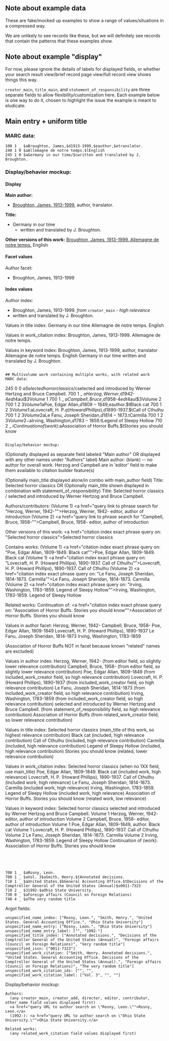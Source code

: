 ## Note about example data
These are fake/mocked up examples to show a range of values/situations in a compressed way. 

We are unlikely to see records like these, but we will definitely see records that contain the patterns that these examples show.

## Note about example "display"
For now, please ignore the details of labels for displayed fields, or whether your search result view/brief record page view/full record view shows things this way. 

`creator_main`, `title_main`, and `statement_of_responsibility` are three separate fields to allow flexibility/customization here. Each example below is one way to do it, chosen to highlight the issue the example is meant to eludicate.

## Main entry + uniform title
### MARC data: 
```
100 1 _ $aBroughton, James,$d1913-1999,$eauthor,$etranslator.
240 1 0 $aAllemagne de notre temps.$lEnglish
245 1 0 $aGermany in our time/$cwritten and translated by J. Broughton.
```

### Display/behavior mockup:
#### Display
**Main author:**
  - [Broughton, James, 1913-1999](http://fake.com/exact-phrase-author-index-search-on-linked-value), author, translator.

**Title:**
  - Germany in our time
    - written and translated by J. Broughton.

**Other versions of this work:**
  [Broughton, James, 1913-1999. Allemagne de notre temps.](http://fake.com/exact-phrase-citation-index-search-on-linked-value) English

#### Facet values
Author facet:
  - Broughton, James, 1913-1999

#### Index values
Author index:
  - Broughton, James, 1913-1999. _from_ `creator_main` _- high relevance_
  - written and translated by J. Broughton.
  
Values in title index:
  Germany in our time
  Allemagne de notre temps. English
  
Values in work_citation index:
  Broughton, James, 1913-1999. Allemagne de notre temps.

Values in keyword index: 
  Broughton, James, 1913-1999, author, translator
  Allemagne de notre temps. English
  Germany in our time
  written and translated by J. Broughton.
```

## Multivolume work containing multiple works, with related work
MARC data:
```
245 0 0 $aSelected horror classics/$cselected and introduced by Werner Hertzog and Bruce Campbell.
700 1 _ $aHerzog, Werner,$d1942-$4edt$4aui$3Volume 1
700 1 _ $aCampbell, Bruce,$d1958-$4edt$4aui$3Volume 2
700 1 2 $3Volume 1$aPoe, Edgar Allan,$d1809-1849,$eauthor.$tBlack cat
700 1 2 $3Volume 1:$aLovecraft, H. P.$q(Howard Phillips),$d1890-1937.$tCall of Cthulhu
700 1 2 $3Volume 2$aLe Fanu, Joseph Sheridan,$d1814-1873.$tCarmilla
700 1 2 $3Volume 2 -$aIrving, Washington,$d1783-1859.$tLegend of Sleepy Hollow
710 2 _ $iContinuation of (work):$aAssociation of Horror Buffs.$tStories you should know
```

Display/behavior mockup:
```
(Optionally displayed as separate field labeled "Main author" OR displayed with any other names under "Authors" label)
Main author: 
  (blank) -- no author for overall work. Herzog and Campbell are in 'editor' field to make them available to citation builder feature(s)

(Optionally main_title displayed alone/in combo with main_author field)
Title: 
  Selected horror classics
OR
(Optionally main_title shown displayed in combination with statement_of_responsibility)
Title:
  Selected horror classics / selected and introduced by Werner Hertzog and Bruce Campbell.

Authors/contributors: 
  (Volume 1) <a href="query link to phrase search for \"Herzog, Werner, 1942-\"">Herzog, Werner, 1942-</a> editor, author of introduction
  (Volume 2) <a href="query link to phrase search for \"Campbell, Bruce, 1958-\"">Campbell, Bruce, 1958- editor, author of introduction
  
Other versions of this work: 
  <a href="citation index exact phrase query on: \"Selected horror classics\">Selected horror classics</a>
  
Contains works: 
  (Volume 1) <a href="citation index exact phrase query on: \"Poe, Edgar Allan, 1809-1849. Black cat\"">Poe, Edgar Allan, 1809-1849. Black cat</a>
  (Volume 1) <a href="citation index exact phrase query on: \"Lovecraft, H. P. (Howard Phillips), 1890-1937. Call of Cthulhu\"">Lovecraft, H. P. (Howard Phillips), 1890-1937. Call of Cthulhu</a>
  (Volume 2) <a href="citation index exact phrase query on: \"Le Fanu, Joseph Sheridan, 1814-1873. Carmilla\"">Le Fanu, Joseph Sheridan, 1814-1873. Carmilla</a>
  (Volume 2) <a href="citation index exact phrase query on: \"Irving, Washington, 1783-1859. Legend of Sleepy Hollow\"">Irving, Washington, 1783-1859. Legend of Sleepy Hollow</a>
  
Related works:
Continuation of: <a href="citation index exact phrase query on: \"Association of Horror Buffs. Stories you should know\"">Association of Horror Buffs. Stories you should know</a> 
  
Values in author facet: 
  Herzog, Werner, 1942-
  Campbell, Bruce, 1958-
  Poe, Edgar Allan, 1809-1849
  Lovecraft, H. P. (Howard Phillips), 1890-1937
  Le Fanu, Joseph Sheridan, 1814-1873
  Irving, Washington, 1783-1859
  
  (Association of Horror Buffs NOT in facet because known "related" names are excluded)
  
Values in author index:
  Herzog, Werner, 1942- (from editor field, so slightly lower relevance contribution)
  Campbell, Bruce, 1958- (from editor field, so slightly lower relevance contribution)
  Poe, Edgar Allan, 1809-1849 (from included_work_creator field, so high relevance contribution)
  Lovecraft, H. P. (Howard Phillips), 1890-1937 (from included_work_creator field, so high relevance contribution)
  Le Fanu, Joseph Sheridan, 1814-1873 (from included_work_creator field, so high relevance contribution)
  Irving, Washington, 1783-1859 (from included_work_creator field, so high relevance contribution)
  selected and introduced by Werner Hertzog and Bruce Campbell. (from statement_of_responsibility field, so high relevance contribution)
  Association of Horror Buffs (from related_work_creator field, so lower relevance contribution)

Values in title index:
  Selected horror classics (main_title of this work, so highest relevance contribution)
  Black cat (included, high relevance contribution)
  Call of Cthulhu (included, high relevance contribution)
  Carmilla (included, high relevance contribution)
  Legend of Sleepy Hollow (included, high relevance contribution)
  Stories you should know (related, lower relevance contribution)

Values in work_citation index:
  Selected horror classics (when no 1XX field, use main_title)
  Poe, Edgar Allan, 1809-1849. Black cat (included work, high relevance)
  Lovecraft, H. P. (Howard Phillips), 1890-1937. Call of Cthulhu (included work, high relevance)
  Le Fanu, Joseph Sheridan, 1814-1873. Carmilla (included work, high relevance)
  Irving, Washington, 1783-1859. Legend of Sleepy Hollow (included work, high relevance)
  Association of Horror Buffs. Stories you should know (related work, low relevance)

Values in keyword index: 
  Selected horror classics
  selected and introduced by Werner Hertzog and Bruce Campbell.
  Volume 1 Herzog, Werner, 1942- editor, author of introduction
  Volume 2 Campbell, Bruce, 1958- editor, author of introduction
  Volume 1 Poe, Edgar Allan, 1809-1849, author. Black cat
  Volume 1 Lovecraft, H. P. (Howard Phillips), 1890-1937. Call of Cthulhu
  Volume 2 Le Fanu, Joseph Sheridan, 1814-1873. Carmilla
  Volume 2 Irving, Washington, 1783-1859. Legend of Sleepy Hollow
  Continuation of (work): Association of Horror Buffs. Stories you should know
``` 




700 1 _ $aRosny, Leon.
700 1 _ $aVol. 3$aSmith, Henry.$tAnnotated decisions.
710 1 _ $aUnited States.$bGeneral Accounting Office.$tDecisions of the Comptroller General of the United States (Annual)$x0011-7323
710 2 _ $31992-$aOhio State University.
730 0 _ $aForeign affairs (Council on Foreign Relations)
740 4 _ $aThe very random title
```

Argot fields:
```
unspecified_name_index: ["Rosny, Leon.", "Smith, Henry.", "United States. General Accounting Office.", "Ohio State University"]
unspecified_name_entry: ["Rosny, Leon.", "Ohio State University"]
unspecified_name_entry_label: ["", "1992-"]
unspecified_title_index: ["Annotated decisions.", "Decisions of the Comptroller General of the United States (Annual)", "Foreign affairs (Council on Foreign Relations)", "Very random title"]
unspecified_issn: ["0011-7323"]
unspecified_work_citation: ["Smith, Henry. Annotated decisions.", "United States. General Accounting Office. Decisions of the Comptroller General of the United States (Annual).", "Foreign affairs (Council on Foreign Relations)", "The very random title"]
unspecified_work_citation_ids: ["", "", 
unspecified_work_citation_label: ["Vol. 3", "", ""]
```

Display/behavior mockup:
```
Authors: 
  (any creator_main, creator_add, director, editor, contributor, other_name field values displayed first)
  <a href="query URL to author search on \"Rosny, Leon.\"">Rosny, Leon.</a>
  (1992-): <a href="query URL to author search on \"Ohio State University.\"">Ohio State University.</a>
  
Related works: 
  (any related_work_citation field values displayed first)
  
```

